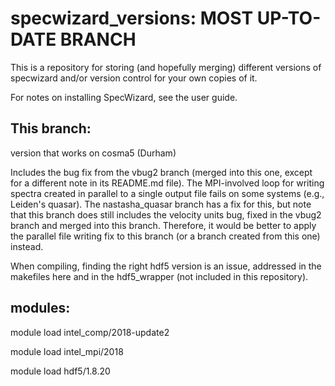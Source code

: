 # specwizard_versions: MOST UP-TO-DATE BRANCH
This is a repository for storing (and hopefully merging) different versions of specwizard and/or version control for your own copies of it.

For notes on installing SpecWizard, see the user guide.

This branch: 
-----------
version that works on cosma5 (Durham)

Includes the bug fix from the vbug2 branch (merged into this one, except for a different note in its README.md file). The MPI-involved loop for writing spectra created in parallel to a single output file fails on some systems (e.g., Leiden's quasar). The nastasha\_quasar branch has a fix for this, but note that this branch does still includes the velocity units bug, fixed in the vbug2 branch and merged into this branch. Therefore, it would be better to apply the parallel file writing fix to this branch (or a branch created from this one) instead.

When compiling, finding the right hdf5 version is an issue, addressed in the makefiles here and in the hdf5_wrapper (not included in this repository).

modules:
--------
  module load intel_comp/2018-update2
  
  module load intel_mpi/2018
  
  module load hdf5/1.8.20


